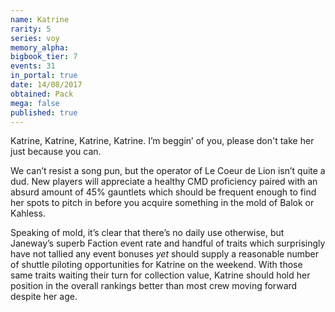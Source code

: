 ```yaml
---
name: Katrine
rarity: 5
series: voy
memory_alpha:
bigbook_tier: 7
events: 31
in_portal: true
date: 14/08/2017
obtained: Pack
mega: false
published: true
---
```


Katrine, Katrine, Katrine, Katrine. I’m beggin’ of you, please don't take her just because you can.

We can’t resist a song pun, but the operator of Le Coeur de Lion isn’t quite a dud. New players will appreciate a healthy CMD proficiency paired with an absurd amount of 45% gauntlets which should be frequent enough to find her spots to pitch in before you acquire something in the mold of Balok or Kahless. 

Speaking of mold, it’s clear that there’s no daily use otherwise, but Janeway’s superb Faction event rate and handful of traits which surprisingly have not tallied any event bonuses *yet* should supply a reasonable number of shuttle piloting opportunities for Katrine on the weekend. With those same traits waiting their turn for collection value, Katrine should hold her position in the overall rankings better than most crew moving forward despite her age.

